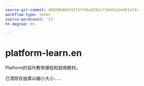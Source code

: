 ```yaml
---
source-git-commit: d60206d6bf4373ffdba8292c7169d1e3e961a74c
workflow-type: tm+mt
source-wordcount: '13'
ht-degree: 0%

---
```

# platform-learn.en

Platform的協作教學課程和啟用教材。

已清除存放庫以縮小大小……
